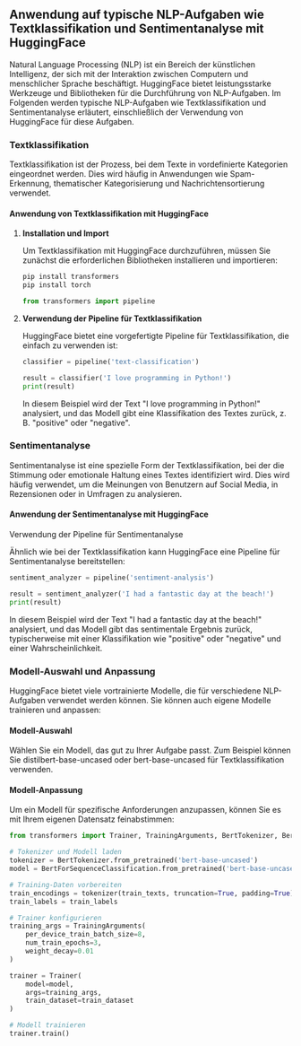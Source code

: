 ## Anwendung auf typische NLP-Aufgaben wie Textklassifikation und Sentimentanalyse mit HuggingFace

Natural Language Processing (NLP) ist ein Bereich der künstlichen Intelligenz, der sich mit der Interaktion zwischen Computern und menschlicher Sprache beschäftigt. HuggingFace bietet leistungsstarke Werkzeuge und Bibliotheken für die Durchführung von NLP-Aufgaben. Im Folgenden werden typische NLP-Aufgaben wie Textklassifikation und Sentimentanalyse erläutert, einschließlich der Verwendung von HuggingFace für diese Aufgaben.

### Textklassifikation

Textklassifikation ist der Prozess, bei dem Texte in vordefinierte Kategorien eingeordnet werden. Dies wird häufig in Anwendungen wie Spam-Erkennung, thematischer Kategorisierung und Nachrichtensortierung verwendet.

#### Anwendung von Textklassifikation mit HuggingFace

1. **Installation und Import**

   Um Textklassifikation mit HuggingFace durchzuführen, müssen Sie zunächst die erforderlichen Bibliotheken installieren und importieren:

   ```bash
   pip install transformers
   pip install torch
   ```

   ```python
   from transformers import pipeline
   ```

2. **Verwendung der Pipeline für Textklassifikation**

    HuggingFace bietet eine vorgefertigte Pipeline für Textklassifikation, die einfach zu verwenden ist:

    ```python
   classifier = pipeline('text-classification')

    result = classifier('I love programming in Python!')
    print(result)
    ```

    In diesem Beispiel wird der Text "I love programming in Python!" analysiert, und das Modell gibt eine Klassifikation des Textes zurück, z. B. "positive" oder "negative".

### Sentimentanalyse
Sentimentanalyse ist eine spezielle Form der Textklassifikation, bei der die Stimmung oder emotionale Haltung eines Textes identifiziert wird. Dies wird häufig verwendet, um die Meinungen von Benutzern auf Social Media, in Rezensionen oder in Umfragen zu analysieren.

#### Anwendung der Sentimentanalyse mit HuggingFace
Verwendung der Pipeline für Sentimentanalyse

Ähnlich wie bei der Textklassifikation kann HuggingFace eine Pipeline für Sentimentanalyse bereitstellen:

```python
sentiment_analyzer = pipeline('sentiment-analysis')

result = sentiment_analyzer('I had a fantastic day at the beach!')
print(result)
```

In diesem Beispiel wird der Text "I had a fantastic day at the beach!" analysiert, und das Modell gibt das sentimentale Ergebnis zurück, typischerweise mit einer Klassifikation wie "positive" oder "negative" und einer Wahrscheinlichkeit.

### Modell-Auswahl und Anpassung
HuggingFace bietet viele vortrainierte Modelle, die für verschiedene NLP-Aufgaben verwendet werden können. Sie können auch eigene Modelle trainieren und anpassen:

#### Modell-Auswahl

Wählen Sie ein Modell, das gut zu Ihrer Aufgabe passt. Zum Beispiel können Sie distilbert-base-uncased oder bert-base-uncased für Textklassifikation verwenden.

#### Modell-Anpassung

Um ein Modell für spezifische Anforderungen anzupassen, können Sie es mit Ihrem eigenen Datensatz feinabstimmen:

```python
from transformers import Trainer, TrainingArguments, BertTokenizer, BertForSequenceClassification

# Tokenizer und Modell laden
tokenizer = BertTokenizer.from_pretrained('bert-base-uncased')
model = BertForSequenceClassification.from_pretrained('bert-base-uncased')

# Training-Daten vorbereiten
train_encodings = tokenizer(train_texts, truncation=True, padding=True)
train_labels = train_labels

# Trainer konfigurieren
training_args = TrainingArguments(
    per_device_train_batch_size=8,
    num_train_epochs=3,
    weight_decay=0.01
)

trainer = Trainer(
    model=model,
    args=training_args,
    train_dataset=train_dataset
)

# Modell trainieren
trainer.train()

```